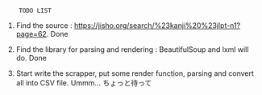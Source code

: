         TODO LIST

1. Find the source : https://jisho.org/search/%23kanji%20%23jlpt-n1?page=62. Done

2. Find the library for parsing and rendering : BeautifulSoup and lxml will do. Done

3. Start write the scrapper, put some render function, parsing and convert all into CSV file. Ummm... ちょっと待って


